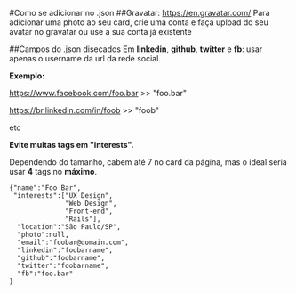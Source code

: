 #Como se adicionar no .json
##Gravatar: https://en.gravatar.com/
Para adicionar uma photo ao seu card, crie uma conta e faça upload do seu avatar no gravatar ou use a sua conta já existente

##Campos do .json disecados
Em **linkedin**, **github**, **twitter** e **fb**: usar apenas o username da url da rede social.

**Exemplo:**

https://www.facebook.com/foo.bar >> "foo.bar"

https://br.linkedin.com/in/foob >> "foob"

etc

**Evite muitas tags em "interests".** 

Dependendo do tamanho, cabem até 7 no card da página, mas o ideal seria usar **4** tags no **máximo**.
```
{"name":"Foo Bar",
 "interests":["UX Design",
              "Web Design",
              "Front-end",
              "Rails"],
  "location":"São Paulo/SP",
  "photo":null,
  "email":"foobar@domain.com",
  "linkedin":"foobarname",
  "github":"foobarname",
  "twitter":"foobarname",
  "fb":"foo.bar"
}
```
